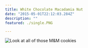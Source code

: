 ```yaml
---
title: White Chocolate Macadamia Nut
date: "2015-05-01T22:12:03.284Z"
description: ""
featured: ./single.PNG

---
```


![Look at all of those M&M cookies](./plate.JPG)